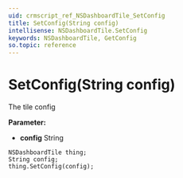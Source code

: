 ```yaml
---
uid: crmscript_ref_NSDashboardTile_SetConfig
title: SetConfig(String config)
intellisense: NSDashboardTile.SetConfig
keywords: NSDashboardTile, GetConfig
so.topic: reference
---
```


# SetConfig(String config)

The tile config

**Parameter:** 
* **config** String

```crmscript
NSDashboardTile thing;
String config;
thing.SetConfig(config);
```

